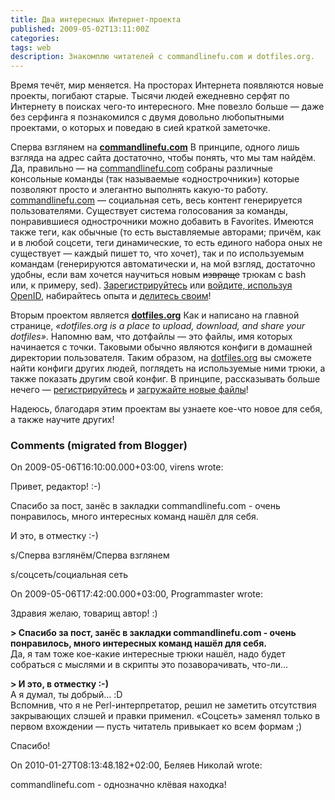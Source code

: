```yaml
---
title: Два интересных Интернет-проекта
published: 2009-05-02T13:11:00Z
categories: 
tags: web
description: Знакомплю читателей с commandlinefu.com и dotfiles.org.
---
```


Время течёт, мир меняется. На просторах Интернета появляются новые проекты, погибают старые. Тысячи людей ежедневно серфят по Интернету в поисках чего-то интересного. Мне повезло больше — даже без серфинга я познакомился с двумя довольно любопытными проектами, о которых и поведаю в сией краткой заметочке.

Сперва взглянем на <b><a href='http://commandlinefu.com/'>commandlinefu.com</a></b>
В принципе, одного лишь взгляда на адрес сайта достаточно, чтобы понять, что мы там найдём. Да, правильно — на <a href='http://commandlinefu.com/'>commandlinefu.com</a> собраны различные консольные команды (так называемые «однострочники») которые позволяют просто и элегантно выполнять какую-то работу. <a href='http://commandlinefu.com/'>commandlinefu.com</a> — социальная сеть, весь контент генерируется пользователями. Существует система голосования за команды, понравившиеся однострочники можно добавить в Favorites. Имеются также теги, как обычные (то есть выставляемые авторами; причём, как и в любой соцсети, теги динамические, то есть единого набора оных не существует — каждый пишет то, что хочет), так и по используемым командам (генерируются автоматически и, на мой взгляд, достаточно удобны, если вам хочется научиться новым <strike>извраще</strike> трюкам с bash или, к примеру, sed).
<a href='http://www.commandlinefu.com/users/register'>Зарегистрируйтесь</a> или <a href='http://www.commandlinefu.com/users/openid'>войдите, используя OpenID</a>, набирайтесь опыта и <a href='http://www.commandlinefu.com/commands/edit'>делитесь своим</a>!

Вторым проектом является <b><a href='http://dotfiles.org/'>dotfiles.org</a></b>
Как и написано на главной странице, <i>«dotfiles.org is a place to upload, download, and share your dotfiles»</i>. Напомню вам, что дотфайлы — это файлы, имя которых начинается с точки. Таковыми обычно являются конфиги в домашней директории пользователя. Таким образом, на <a href='http://dotfiles.org/'>dotfiles.org</a> вы сможете найти конфиги других людей, поглядеть на используемые ними трюки, а также показать другим свой конфиг.
В принципе, рассказывать больше нечего — <a href='http://dotfiles.org/signup'>регистрируйтесь</a> и <a href='http://dotfiles.org/new'>загружайте новые файлы</a>!

Надеюсь, благодаря этим проектам вы узнаете кое-что новое для себя, а также научите других!

<h3 id='hakyll-convert-comments-title'>Comments (migrated from Blogger)</h3>
<div class='hakyll-convert-comment'>
<p class='hakyll-convert-comment-date'>On 2009-05-06T16:10:00.000+03:00, virens wrote:</p>
<p class='hakyll-convert-comment-body'>
Привет, редактор! :-)

Спасибо за пост, занёс в закладки commandlinefu.com - очень понравилось, много интересных команд нашёл для себя. 


И это, в отместку :-)

s/Сперва взглянём/Сперва взглянем

s/соцсеть/социальная сеть
</p>
</div>

<div class='hakyll-convert-comment'>
<p class='hakyll-convert-comment-date'>On 2009-05-06T17:42:00.000+03:00, Programmaster wrote:</p>
<p class='hakyll-convert-comment-body'>
Здравия желаю, товарищ автор! :)

<B>&gt; Спасибо за пост, занёс в закладки commandlinefu.com - очень понравилось, много интересных команд нашёл для себя.</B><br/>
Да, я там тоже кое-какие интересные трюки нашёл, надо будет собраться с мыслями и в скрипты это позаворачивать, что-ли…

<B>&gt; И это, в отместку :-)</B><br/>
А я думал, ты добрый… :D<br/>
Вспомнив, что я не Perl-интерпретатор, решил не заметить отсутствия закрывающих слэшей и правки применил. «Соцсеть» заменял только в первом вхождении — пусть читатель привыкает ко всем формам ;)

Спасибо!
</p>
</div>

<div class='hakyll-convert-comment'>
<p class='hakyll-convert-comment-date'>On 2010-01-27T08:13:48.182+02:00, Беляев Николай wrote:</p>
<p class='hakyll-convert-comment-body'>
commandlinefu.com - однозначно клёвая находка!
</p>
</div>



